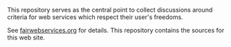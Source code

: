 This repository serves as the central point to collect discussions around criteria for web services which respect their user's freedoms.

See [fairwebservices.org](http://fairwebservices.org) for details. This repository contains the sources for this web site.
